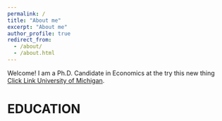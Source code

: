 ```yaml
---
permalink: /
title: "About me"
excerpt: "About me"
author_profile: true
redirect_from: 
  - /about/
  - /about.html
---
```


Welcome! 
I am a Ph.D. Candidate in Economics at the try this new thing <a href="https://lsa.umich.edu/econ/doctoral-program.html" target="_blank"> Click Link </a> [University of Michigan](https://lsa.umich.edu/econ/doctoral-program.html). 

EDUCATION
======

